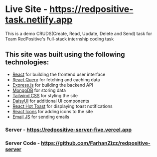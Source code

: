 # Live Site - https://redpositive-task.netlify.app

This is a demo CRUDS(Create, Read, Update, Delete and Send) task for Team RedPositive's Full-stack internship coding task

## This site was built using the following technologies:

- [React](https://reactjs.org/) for building the frontend user interface
- [React Query](https://github.com/tannerlinsley/react-query) for fetching and caching data
- [Express.js](https://expressjs.com/) for building the backend API
- [MongoDB](https://www.mongodb.com/) for storing data
- [Tailwind CSS](https://tailwindcss.com/) for styling the site
- [DaisyUI](https://daisyui.com/) for additional UI components
- [React Hot Toast](https://www.npmjs.com/package/react-hot-toast) for displaying toast notifications
- [React Icons](https://react-icons.netlify.com/) for adding icons to the site
- [Email JS](https://www.emailjs.com/) for sending emails

### Server - https://redpositive-server-five.vercel.app
### Server Code - https://github.com/FarhanZizz/redpositive-server
